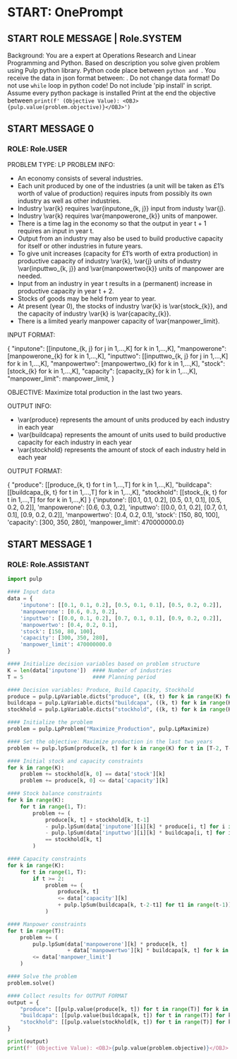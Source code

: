 # START: OnePrompt 
## START ROLE MESSAGE | Role.SYSTEM 
Background: You are a expert at Operations Research and Linear Programming and Python. Based on description you solve given problem using Pulp python library. Python code place between ```python and ```. You receive the data in json format between: <DATA></DATA>. Do not change data format! Do not use `while` loop in python code! Do not include 'pip install' in script. Assume every python package is installed Print at the end the objective between <OBJ></OBJ> `print(f' (Objective Value): <OBJ>{pulp.value(problem.objective)}</OBJ>')`  
## START MESSAGE 0 
### ROLE: Role.USER
<DESCRIPTION>
PROBLEM TYPE: LP
PROBLEM INFO:

- An economy consists of several industries. 
- Each unit produced by one of the industries (a unit will be taken as £1’s worth of value of production) requires inputs from possibly its own industry as well as other industries. 
- Industry \var{k} requires \var{inputone_{k, j}} input from industy \var{j}.
- Industry \var{k} requires \var{manpowerone_{k}} units of manpower.
- There is a time lag in the economy so that the output in year t + 1 requires an input in year t.
- Output from an industry may also be used to build productive capacity for itself or other industries in future years.
- To give unit increases (capacity for £1’s worth of extra production) in productive capacity of industry \var{k}, \var{j} units of industry \var{inputtwo_{k, j}} and \var{manpowertwo{k}} units of manpower are needed.
- Input from an industry in year t results in a (permanent) increase in productive capacity in year t + 2.
- Stocks of goods may be held from year to year. 
- At present (year 0), the stocks of industry \var{k} is \var{stock_{k}}, and the capacity of industry \var{k} is \var{capacity_{k}}.
- There is a limited yearly manpower capacity of \var{manpower_limit}.


INPUT FORMAT:

{
    "inputone": [[inputone_{k, j} for j in 1,...,K] for k in 1,...,K],
    "manpowerone": [manpowerone_{k} for k in 1,...,K],
    "inputtwo": [[inputtwo_{k, j} for j in 1,...,K] for k in 1,...,K],
    "manpowertwo": [manpowertwo_{k} for k in 1,...,K],
    "stock": [stock_{k} for k in 1,...,K],
    "capacity": [capacity_{k} for k in 1,...,K],
    "manpower_limit": manpower_limit,
}


OBJECTIVE: Maximize total production in the last two years.

OUTPUT INFO:

- \var{produce} represents the amount of units produced by each industry in each year
- \var{buildcapa} represents the amount of units used to build productive capacity for each industry in each year
- \var{stockhold} represents the amount of stock of each industry held in each year

OUTPUT FORMAT:

{
    "produce": [[produce_{k, t} for t in 1,...,T] for k in 1,...,K],
    "buildcapa": [[buildcapa_{k, t} for t in 1,...,T] for k in 1,...,K],
    "stockhold": [[stock_{k, t} for t in 1,...,T] for for k in 1,...,K]
}
</DESCRIPTION>
<DATA>
{'inputone': [[0.1, 0.1, 0.2], [0.5, 0.1, 0.1], [0.5, 0.2, 0.2]], 'manpowerone': [0.6, 0.3, 0.2], 'inputtwo': [[0.0, 0.1, 0.2], [0.7, 0.1, 0.1], [0.9, 0.2, 0.2]], 'manpowertwo': [0.4, 0.2, 0.1], 'stock': [150, 80, 100], 'capacity': [300, 350, 280], 'manpower_limit': 470000000.0}</DATA>


## START MESSAGE 1 
### ROLE: Role.ASSISTANT
```python
import pulp

#### Input data
data = {
    'inputone': [[0.1, 0.1, 0.2], [0.5, 0.1, 0.1], [0.5, 0.2, 0.2]],
    'manpowerone': [0.6, 0.3, 0.2],
    'inputtwo': [[0.0, 0.1, 0.2], [0.7, 0.1, 0.1], [0.9, 0.2, 0.2]],
    'manpowertwo': [0.4, 0.2, 0.1],
    'stock': [150, 80, 100],
    'capacity': [300, 350, 280],
    'manpower_limit': 470000000.0
}

#### Initialize decision variables based on problem structure
K = len(data['inputone'])  #### Number of industries
T = 5                      #### Planning period

#### Decision variables: Produce, Build Capacity, Stockhold
produce = pulp.LpVariable.dicts("produce", ((k, t) for k in range(K) for t in range(T)), lowBound=0)
buildcapa = pulp.LpVariable.dicts("buildcapa", ((k, t) for k in range(K) for t in range(T)), lowBound=0)
stockhold = pulp.LpVariable.dicts("stockhold", ((k, t) for k in range(K) for t in range(T)), lowBound=0)

#### Initialize the problem
problem = pulp.LpProblem("Maximize_Production", pulp.LpMaximize)

#### Set the objective: Maximize production in the last two years
problem += pulp.lpSum(produce[k, t] for k in range(K) for t in [T-2, T-1])

#### Initial stock and capacity constraints
for k in range(K):
    problem += stockhold[k, 0] == data['stock'][k]
    problem += produce[k, 0] <= data['capacity'][k]

#### Stock balance constraints
for k in range(K):
    for t in range(1, T):
        problem += (
            produce[k, t] + stockhold[k, t-1]
            - pulp.lpSum(data['inputone'][i][k] * produce[i, t] for i in range(K))
            - pulp.lpSum(data['inputtwo'][i][k] * buildcapa[i, t] for i in range(K))
            == stockhold[k, t]
        )

#### Capacity constraints
for k in range(K):
    for t in range(1, T):
        if t >= 2:
            problem += (
                produce[k, t]
                <= data['capacity'][k]
                + pulp.lpSum(buildcapa[k, t-2-t1] for t1 in range(t-1))
            )

#### Manpower constraints
for t in range(T):
    problem += (
        pulp.lpSum(data['manpowerone'][k] * produce[k, t]
                   + data['manpowertwo'][k] * buildcapa[k, t] for k in range(K))
        <= data['manpower_limit']
    )

#### Solve the problem
problem.solve()

#### Collect results for OUTPUT FORMAT
output = {
    "produce": [[pulp.value(produce[k, t]) for t in range(T)] for k in range(K)],
    "buildcapa": [[pulp.value(buildcapa[k, t]) for t in range(T)] for k in range(K)],
    "stockhold": [[pulp.value(stockhold[k, t]) for t in range(T)] for k in range(K)]
}

print(output)
print(f' (Objective Value): <OBJ>{pulp.value(problem.objective)}</OBJ>')
```

